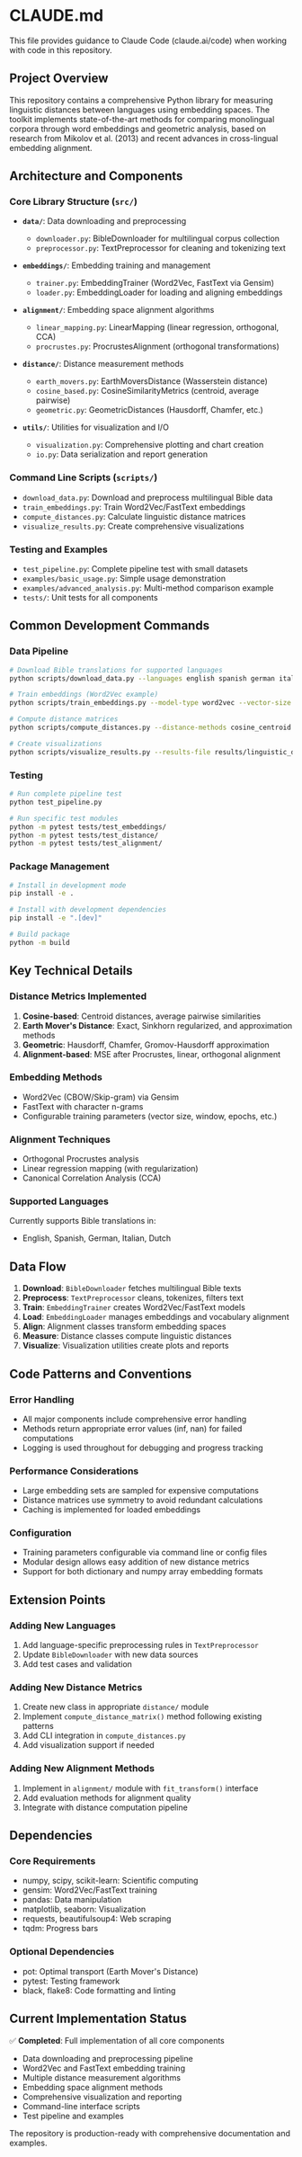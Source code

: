 # CLAUDE.md

This file provides guidance to Claude Code (claude.ai/code) when working with code in this repository.

## Project Overview

This repository contains a comprehensive Python library for measuring linguistic distances between languages using embedding spaces. The toolkit implements state-of-the-art methods for comparing monolingual corpora through word embeddings and geometric analysis, based on research from Mikolov et al. (2013) and recent advances in cross-lingual embedding alignment.

## Architecture and Components

### Core Library Structure (`src/`)

- **`data/`**: Data downloading and preprocessing
  - `downloader.py`: BibleDownloader for multilingual corpus collection
  - `preprocessor.py`: TextPreprocessor for cleaning and tokenizing text

- **`embeddings/`**: Embedding training and management
  - `trainer.py`: EmbeddingTrainer (Word2Vec, FastText via Gensim)
  - `loader.py`: EmbeddingLoader for loading and aligning embeddings

- **`alignment/`**: Embedding space alignment algorithms
  - `linear_mapping.py`: LinearMapping (linear regression, orthogonal, CCA)
  - `procrustes.py`: ProcrustesAlignment (orthogonal transformations)

- **`distance/`**: Distance measurement methods
  - `earth_movers.py`: EarthMoversDistance (Wasserstein distance)
  - `cosine_based.py`: CosineSimilarityMetrics (centroid, average pairwise)
  - `geometric.py`: GeometricDistances (Hausdorff, Chamfer, etc.)

- **`utils/`**: Utilities for visualization and I/O
  - `visualization.py`: Comprehensive plotting and chart creation
  - `io.py`: Data serialization and report generation

### Command Line Scripts (`scripts/`)

- `download_data.py`: Download and preprocess multilingual Bible data
- `train_embeddings.py`: Train Word2Vec/FastText embeddings
- `compute_distances.py`: Calculate linguistic distance matrices
- `visualize_results.py`: Create comprehensive visualizations

### Testing and Examples

- `test_pipeline.py`: Complete pipeline test with small datasets
- `examples/basic_usage.py`: Simple usage demonstration
- `examples/advanced_analysis.py`: Multi-method comparison example
- `tests/`: Unit tests for all components

## Common Development Commands

### Data Pipeline
```bash
# Download Bible translations for supported languages
python scripts/download_data.py --languages english spanish german italian dutch

# Train embeddings (Word2Vec example)
python scripts/train_embeddings.py --model-type word2vec --vector-size 150 --epochs 100

# Compute distance matrices
python scripts/compute_distances.py --distance-methods cosine_centroid hausdorff chamfer

# Create visualizations
python scripts/visualize_results.py --results-file results/linguistic_distances_*.json
```

### Testing
```bash
# Run complete pipeline test
python test_pipeline.py

# Run specific test modules  
python -m pytest tests/test_embeddings/
python -m pytest tests/test_distance/
python -m pytest tests/test_alignment/
```

### Package Management
```bash
# Install in development mode
pip install -e .

# Install with development dependencies
pip install -e ".[dev]"

# Build package
python -m build
```

## Key Technical Details

### Distance Metrics Implemented
1. **Cosine-based**: Centroid distances, average pairwise similarities
2. **Earth Mover's Distance**: Exact, Sinkhorn regularized, and approximation methods
3. **Geometric**: Hausdorff, Chamfer, Gromov-Hausdorff approximation
4. **Alignment-based**: MSE after Procrustes, linear, orthogonal alignment

### Embedding Methods
- Word2Vec (CBOW/Skip-gram) via Gensim
- FastText with character n-grams
- Configurable training parameters (vector size, window, epochs, etc.)

### Alignment Techniques
- Orthogonal Procrustes analysis
- Linear regression mapping (with regularization)
- Canonical Correlation Analysis (CCA)

### Supported Languages
Currently supports Bible translations in:
- English, Spanish, German, Italian, Dutch

## Data Flow

1. **Download**: `BibleDownloader` fetches multilingual Bible texts
2. **Preprocess**: `TextPreprocessor` cleans, tokenizes, filters text
3. **Train**: `EmbeddingTrainer` creates Word2Vec/FastText models
4. **Load**: `EmbeddingLoader` manages embeddings and vocabulary alignment
5. **Align**: Alignment classes transform embedding spaces
6. **Measure**: Distance classes compute linguistic distances
7. **Visualize**: Visualization utilities create plots and reports

## Code Patterns and Conventions

### Error Handling
- All major components include comprehensive error handling
- Methods return appropriate error values (inf, nan) for failed computations
- Logging is used throughout for debugging and progress tracking

### Performance Considerations
- Large embedding sets are sampled for expensive computations
- Distance matrices use symmetry to avoid redundant calculations
- Caching is implemented for loaded embeddings

### Configuration
- Training parameters configurable via command line or config files
- Modular design allows easy addition of new distance metrics
- Support for both dictionary and numpy array embedding formats

## Extension Points

### Adding New Languages
1. Add language-specific preprocessing rules in `TextPreprocessor`
2. Update `BibleDownloader` with new data sources
3. Add test cases and validation

### Adding New Distance Metrics
1. Create new class in appropriate `distance/` module
2. Implement `compute_distance_matrix()` method following existing patterns
3. Add CLI integration in `compute_distances.py`
4. Add visualization support if needed

### Adding New Alignment Methods
1. Implement in `alignment/` module with `fit_transform()` interface
2. Add evaluation methods for alignment quality
3. Integrate with distance computation pipeline

## Dependencies

### Core Requirements
- numpy, scipy, scikit-learn: Scientific computing
- gensim: Word2Vec/FastText training
- pandas: Data manipulation
- matplotlib, seaborn: Visualization
- requests, beautifulsoup4: Web scraping
- tqdm: Progress bars

### Optional Dependencies
- pot: Optimal transport (Earth Mover's Distance)
- pytest: Testing framework
- black, flake8: Code formatting and linting

## Current Implementation Status

✅ **Completed**: Full implementation of all core components
- Data downloading and preprocessing pipeline
- Word2Vec and FastText embedding training
- Multiple distance measurement algorithms
- Embedding space alignment methods
- Comprehensive visualization and reporting
- Command-line interface scripts
- Test pipeline and examples

The repository is production-ready with comprehensive documentation and examples.
